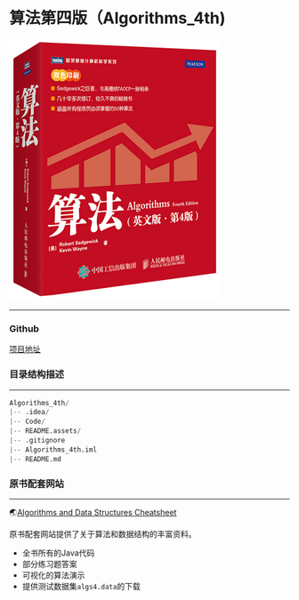# 算法第四版（Algorithms_4th)

![算法图片](README.assets/algorithms.png)

---------------

### Github 

[项目地址](https://github.com/DongHenry/Algorithms_4th_Python) 

### 目录结构描述

----------------


```python
Algorithms_4th/
|-- .idea/
|-- Code/
|-- README.assets/
|-- .gitignore
|-- Algorithms_4th.iml
|-- README.md
```

### 原书配套网站

-------------------

:earth_asia:[Algorithms and Data Structures Cheatsheet](https://algs4.cs.princeton.edu/cheatsheet/) 

原书配套网站提供了关于算法和数据结构的丰富资料。

- 全书所有的Java代码
- 部分练习题答案
- 可视化的算法演示
- 提供测试数据集`algs4.data`的下载
